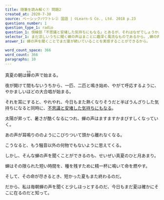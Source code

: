 ```yaml
---
title: 随筆を読み解く① 問題2
created_at: 2020-7-30
source: ベーシックパワトレ② 国語 | ©Learn-S Co., Ltd. 2018 p.23
questions_number: 1
question_type_1: radio
question_1: 傍線部「不思議と安堵した気持ちにもなる」とあるが、それはなぜでしょうか。その理由として最も適当なものを以下から一つ選んでください。
selector_1: まだ涼しいうちに聞く蝉の声はまことに趣深く風流なものであるから。,蝉の声を聞くことでまだ夏が続いていることを実感することができるから。,蝉の声に悩まされるのはせいぜいひと月ほどの間だけだと知っているから。,一匹、二匹程度の蝉の声ならばそれなりに耳に心地よいものだから。
answer_1: 蝉の声を聞くことでまだ夏が続いていることを実感することができるから。

word_count_space: 366
word_count: 366
paragraphs: 10
---
```


真夏の朝は<ruby>蝉<rt>せみ</rt></ruby>の声で始まる。

夜が開けて間もないうちから、一匹、二匹と鳴き始め、やがて呼応するように、やかましいほどの大合唱が始まる。

それを耳にすると、やれやれ、今日もまた熱くなりそうだと半ばうんざりした気持ちになると同時に、<u>不思議と安堵した気持ちにもなる</u>。

太陽が昇って、暑さが酷くなるにつれ、蝉の声はますますかまびすしくなっていく。

あの声が耳鳴りののようにこびりついて頭から離れなくなる。

こうなると、もう騒音以外の何物でもないように思えてくる。

しかし、そんな蝉の声を聞くことができるのも、せいぜい真夏のひと月あまり。

蝉はその限られた短い時間を、種を残すために精一杯に鳴いて命を燃やす。

そして、その命が尽きるとき、短かった夏もまた終わるのだ。

だから、私は毎朝蝉の声を聞くと少しほっとするのだ、今日もまだ夏は確かにそこに在るのだと知って。